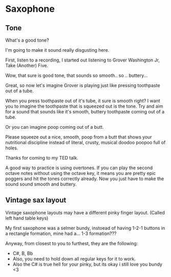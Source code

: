 # Saxophone
## Tone
What's a good tone? 

I'm going to make it sound really disgusting here.

First, listen to a recording, I started out listening to Grover Washington Jr, Take (Another) Five.

Wow, that sure is good tone, that sounds so smooth.. so .. buttery...

Great, so now let's imagine Grover is playing just like pressing toothpaste out of a tube.

When you press toothpaste out of it's tube, it sure is smooth right? I want you to imagine the toothpaste that is squeezed out is the tone. Try and aim for a sound that sounds like it's smooth, buttery toothpaste coming out of a tube.

Or you can imagine poop coming out of a butt.

Please squeeze out a nice, smooth, poop from a butt that shows your nutritional discipline instead of literal, crusty, musical doodoo poopoo full of holes.

Thanks for coming to my TED talk.

A good way to practice is using overtones. If you can play the second octave notes without using the octave key, it means you are pretty epic poggers and hit the tones correctly already. Now you just have to make the sound sound smooth and buttery.

## Vintage sax layout
Vintage saxophone layouts may have a different pinky finger layout. (Called left hand table keys)

My first saxophone was a selmer bundy, instoead of having 1-2-1 buttons in a rectangle formation, mine had a... 1-3 formation???

Anyway, from closest to you to furthest, they are the following: 
- C#, B, Bb
- Also, you need to hold down all regular keys for it to work.
- Also the C# is true hell for your pinky, but its okay i still love you bundy \<3